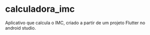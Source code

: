 # calculadora_imc

Aplicativo que calcula o IMC, criado a partir de um projeto Flutter no android studio.
